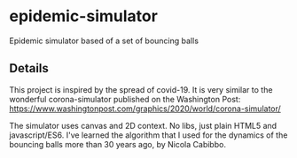 # epidemic-simulator
Epidemic simulator based of a set of bouncing balls

## Details
This project is inspired by the spread of covid-19. It is very similar to the wonderful corona-simulator published on the Washington Post: https://www.washingtonpost.com/graphics/2020/world/corona-simulator/

The simulator uses canvas and 2D context. No libs, just plain HTML5 and javascript/ES6.
I've learned the algorithm that I used for the dynamics of the bouncing balls more than 30 years ago, by Nicola Cabibbo.
